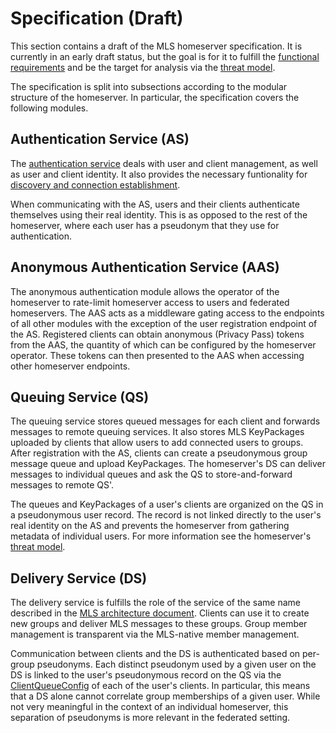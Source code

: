 # Specification (Draft)

This section contains a draft of the MLS homeserver specification. It is currently in an early draft status, but the goal is for it to fulfill the [functional requirements](./functional_requirements.md) and be the target for analysis via the [threat model](./threat_model.md).

The specification is split into subsections according to the modular structure of the homeserver. In particular, the specification covers the following modules.

## Authentication Service (AS)

The [authentication service](spec/authentication_service.md) deals with user and client management, as well as user and client identity. It also provides the necessary funtionality for [discovery and connection establishment](spec/authentication_service/connection_establishment.md).

When communicating with the AS, users and their clients authenticate themselves using their real identity. This is as opposed to the rest of the homeserver, where each user has a pseudonym that they use for authentication.

## Anonymous Authentication Service (AAS)

The anonymous authentication module allows the operator of the homeserver to rate-limit homeserver access to users and federated homeservers. The AAS acts as a middleware gating access to the endpoints of all other modules with the exception of the user registration endpoint of the AS. Registered clients can obtain anonymous (Privacy Pass) tokens from the AAS, the quantity of which can be configured by the homeserver operator. These tokens can then presented to the AAS when accessing other homeserver endpoints.

## Queuing Service (QS)

The queuing service stores queued messages for each client and forwards messages to remote queuing services. It also stores MLS KeyPackages uploaded by clients that allow users to add connected users to groups. After registration with the AS, clients can create a pseudonymous group message queue and upload KeyPackages. The homeserver's DS can deliver messages to individual queues and ask the QS to store-and-forward messages to remote QS'.

The queues and KeyPackages of a user's clients are organized on the QS in a pseudonymous user record. The record is not linked directly to the user's real identity on the AS and prevents the homeserver from gathering metadata of individual users. For more information see the homeserver's [threat model](threat_model.md).

## Delivery Service (DS)

The delivery service is fulfills the role of the service of the same name described in the [MLS architecture document](https://www.ietf.org/id/draft-ietf-mls-architecture-08.html#section-4.3). Clients can use it to create new groups and deliver MLS messages to these groups. Group member management is transparent via the MLS-native member management.

Communication between clients and the DS is authenticated based on per-group pseudonyms. Each distinct pseudonym used by a given user on the DS is linked to the user's pseudonymous record on the QS via the [ClientQueueConfig](spec/glossary.md#sealed-queue-config) of each of the user's clients. In particular, this means that a DS alone cannot correlate group memberships of a given user. While not very meaningful in the context of an individual homeserver, this separation of pseudonyms is more relevant in the federated setting.
